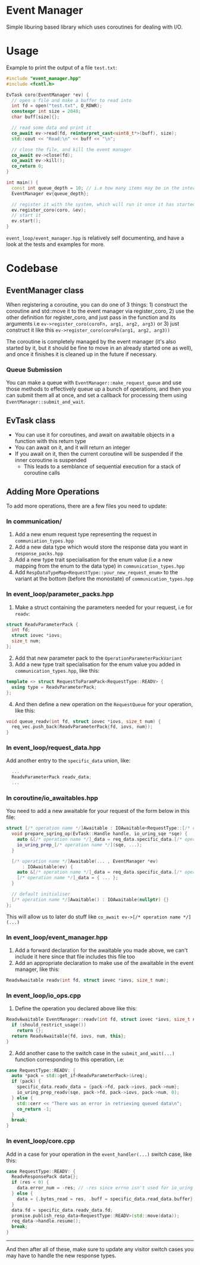 # Event Manager
Simple liburing based library which uses coroutines for dealing with I/O.
# Usage
Example to print the output of a file `test.txt`:
```cpp
#include "event_manager.hpp"
#include <fcntl.h>

EvTask coro(EventManager *ev) {
  // open a file and make a buffer to read into
  int fd = open("test.txt", O_RDWR);
  constexpr int size = 2048;
  char buff[size]{};

  // read some data and print it
  co_await ev->read(fd, reinterpret_cast<uint8_t*>(buff), size);
  std::cout << "Read:\n" << buff << "\n";

  // close the file, and kill the event manager
  co_await ev->close(fd);
  co_await ev->kill();
  co_return 0;
}

int main() {
  const int queue_depth = 10; // i.e how many items may be in the internal queue before it needs to be flushed, max is 4096
  EventManager ev{queue_depth};

  // register it with the system, which will run it once it has started
  ev.register_coro(coro, &ev);
  // start it
  ev.start();
}
```
`event_loop/event_manager.hpp` is relatively self documenting, and have a look at the tests and examples for more.
# Codebase
## EventManager class
When registering a coroutine, you can do one of 3 things: 1) construct the coroutine and std::move it to the event manager via register_coro, 2) use the other definition for register_coro, and just pass in the function and its arguments i.e `ev->register_coro(coroFn, arg1, arg2, arg3)` or 3) just construct it like this `ev->register_coro(coroFn(arg1, arg2, arg3))`

The coroutine is completely managed by the event manager (it's also started by it, but it should be fine to move in an already started one as well), and once it finishes it is cleaned up in the future if necessary.

### Queue Submission
You can make a queue with `EventManager::make_request_queue` and use those methods to effectively queue up a bunch of operations, and then you can submit them all at once, and set a callback for processing them using `EventManager::submit_and_wait`.

## EvTask class
- You can use it for coroutines, and await on awaitable objects in a function with this return type
- You can await on it, and it will return an integer
- If you await on it, then the current coroutine will be suspended if the inner coroutine is suspended
  - This leads to a semblance of sequential execution for a stack of coroutine calls

## Adding More Operations
To add more operations, there are a few files you need to update:
### In communication/
1. Add a new enum request type representing the request in `communiation_types.hpp`
2. Add a new data type which would store the response data you want in `response_packs.hpp`
3. Add a new type trait specialisation for the enum value (i.e a new mapping from the enum to the data type) in `communication_types.hpp`
4. Add `RespDataTypeMap<RequestType::your_new_request_enum>` to the variant at the bottom (before the monostate) of `communication_types.hpp`
### In event_loop/parameter_packs.hpp
1. Make a struct containing the parameters needed for your request, i.e for `readv`:
```cpp
struct ReadvParameterPack {
  int fd;
  struct iovec *iovs;
  size_t num;
};
```
2. Add that new parameter pack to the `OperationParameterPackVariant`
3. Add a new type trait specialisation for the enum value you added in `communication_types.hpp`, like this:
```cpp
template <> struct RequestToParamPack<RequestType::READV> {
  using type = ReadvParameterPack;
};
```
4. And then define a new operation on the `RequestQueue` for your operation, like this:
```cpp
void queue_readv(int fd, struct iovec *iovs, size_t num) {
  req_vec.push_back(ReadvParameterPack{fd, iovs, num});
}
```
### In event_loop/request_data.hpp
Add another entry to the `specific_data` union, like:
```cpp
  ...
  ReadvParameterPack readv_data;
  ...
```
### In coroutine/io_awaitables.hpp
You need to add a new awaitable for your request of the form below in this file:
```cpp
struct [/* operation name */]Awaitable : IOAwaitable<RequestType::[/* operation name */], [/* operation name */]Awaitable> {
  void prepare_sqring_op(EvTask::Handle handle, io_uring_sqe *sqe) {
    auto &[/* operation name */]_data = req_data.specific_data.[/* operation name */]_data;
    io_uring_prep_[/* operation name */](sqe, ...);
  }

  [/* operation name */]Awaitable(... , EventManager *ev)
      : IOAwaitable(ev) {
    auto &[/* operation name */]_data = req_data.specific_data.[/* operation name */]_data;
    [/* operation name */]_data = { ... };
  }

  // default initialiser
  [/* operation name */]Awaitable() : IOAwaitable(nullptr) {}
};
```
This will allow us to later do stuff like `co_await ev->[/* operation name */](...)`
### In event_loop/event_manager.hpp
1. Add a forward declaration for the awaitable you made above, we can't include it here since that file includes this file too
2. Add an appropriate declaration to make use of the awaitable in the event manager, like this:
```cpp
ReadvAwaitable readv(int fd, struct iovec *iovs, size_t num);
```
### In event_loop/io_ops.cpp
1. Define the operation you declared above like this:
```cpp
ReadvAwaitable EventManager::readv(int fd, struct iovec *iovs, size_t num) {
  if (should_restrict_usage())
    return {};
  return ReadvAwaitable{fd, iovs, num, this};
}
```
2. Add another case to the switch case in the `submit_and_wait(...)` function corresponding to this operation, i.e:
```cpp
case RequestType::READV: {
  auto *pack = std::get_if<ReadvParameterPack>(&req);
  if (pack) {
    specific_data.readv_data = {pack->fd, pack->iovs, pack->num};
    io_uring_prep_readv(sqe, pack->fd, pack->iovs, pack->num, 0);
  } else {
    std::cerr << "There was an error in retrieving queued data\n";
    co_return -1;
  }
  break;
}
```
### In event_loop/core.cpp
Add in a case for your operation in the `event_handler(...)` switch case, like this:
```cpp
case RequestType::READV: {
  ReadvResponsePack data{};
  if (res < 0) {
    data.error_num = -res; // -res since errno isn't used for io_uring
  } else {
    data = {.bytes_read = res, .buff = specific_data.read_data.buffer};
  }
  data.fd = specific_data.readv_data.fd;
  promise.publish_resp_data<RequestType::READV>(std::move(data));
  req_data->handle.resume();
  break;
}
```

------------
And then after all of these, make sure to update any visitor switch cases you may have to handle the new response types.
